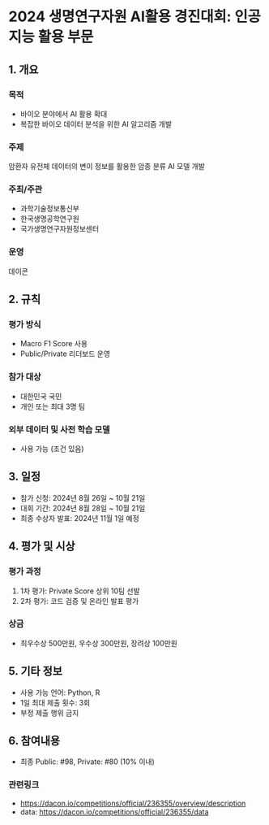 # 2024 생명연구자원 AI활용 경진대회: 인공지능 활용 부문

## 1. 개요

### 목적
- 바이오 분야에서 AI 활용 확대
- 복잡한 바이오 데이터 분석을 위한 AI 알고리즘 개발

### 주제
암환자 유전체 데이터의 변이 정보를 활용한 암종 분류 AI 모델 개발

### 주최/주관
- 과학기술정보통신부
- 한국생명공학연구원
- 국가생명연구자원정보센터

### 운영
데이콘

## 2. 규칙

### 평가 방식
- Macro F1 Score 사용
- Public/Private 리더보드 운영

### 참가 대상
- 대한민국 국민
- 개인 또는 최대 3명 팀

### 외부 데이터 및 사전 학습 모델
- 사용 가능 (조건 있음)

## 3. 일정

- 참가 신청: 2024년 8월 26일 ~ 10월 21일
- 대회 기간: 2024년 8월 28일 ~ 10월 21일
- 최종 수상자 발표: 2024년 11월 1일 예정

## 4. 평가 및 시상

### 평가 과정
1. 1차 평가: Private Score 상위 10팀 선발
2. 2차 평가: 코드 검증 및 온라인 발표 평가

### 상금
- 최우수상 500만원, 우수상 300만원, 장려상 100만원

## 5. 기타 정보

- 사용 가능 언어: Python, R
- 1일 최대 제출 횟수: 3회
- 부정 제출 행위 금지

## 6. 참여내용
- 최종 Public: #98, Private: #80 (10% 이내)

### 관련링크
- https://dacon.io/competitions/official/236355/overview/description
- data: https://dacon.io/competitions/official/236355/data 
